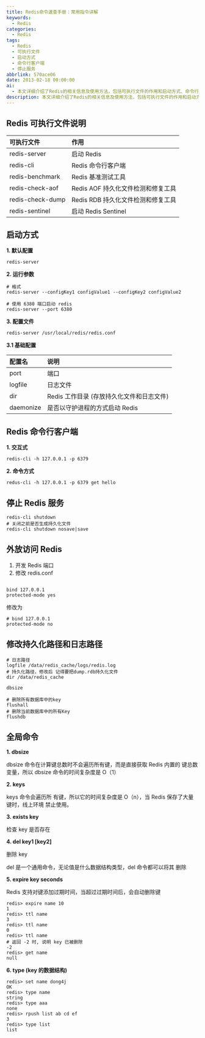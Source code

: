 ```yaml
---
title: Redis命令速查手册：常用指令详解
keywords:
  - Redis
categories:
  - Redis
tags:
  - Redis
  - 可执行文件
  - 启动方式
  - 命令行客户端
  - 停止服务
abbrlink: 570ace06
date: 2013-02-18 00:00:00
ai:
  - 本文详细介绍了Redis的相关信息及使用方法，包括可执行文件的作用和启动方式、命令行客户端的使用、如何停止Redis服务、外放访问Redis的方法以及持久化路径和日志路径的修改。此外，还提到了全局命令及其使用场景，如dbsize、keys、exists、del、expire和type命令。
description: 本文详细介绍了Redis的相关信息及使用方法，包括可执行文件的作用和启动方式、命令行客户端的使用、如何停止Redis服务、外放访问Redis的方法以及持久化路径和日志路径的修改。此外，还提到了全局命令及其使用场景，如dbsize、keys、exists、del、expire和type命令。
---
```


## Redis 可执行文件说明

| 可执行文件       | 作用                               |
| :--------------- | :--------------------------------- |
| redis-server     | 启动 Redis                         |
| redis-cli        | Redis 命令行客户端                 |
| redis-benchmark  | Redis 基准测试工具                 |
| redis-check-aof  | Redis AOF 持久化文件检测和修复工具 |
| redis-check-dump | Redis RDB 持久化文件检测和修复工具 |
| redis-sentinel   | 启动 Redis Sentinel                |

## 启动方式

**1. 默认配置**

```shell
redis-server
```

**2. 运行参数**

```shell
# 格式
redis-server --configKey1 configValue1 --configKey2 configValue2

# 使用 6380 端口启动 redis
redis-server --port 6380
```

**3. 配置文件**

```shell
redis-server /usr/local/redis/redis.conf
```

**3.1 基础配置**

| 配置名    | 说明                                      |
| :-------- | :---------------------------------------- |
| port      | 端口                                      |
| logfile   | 日志文件                                  |
| dir       | Redis 工作目录 (存放持久化文件和日志文件) |
| daemonize | 是否以守护进程的方式启动 Redis            |

## Redis 命令行客户端

**1. 交互式**

```shell
redis-cli -h 127.0.0.1 -p 6379
```

**2. 命令方式**

```shell
redus-cli -h 127.0.0.1 -p 6379 get hello
```

## 停止 Redis 服务

```shell
redis-cli shutdown
# 关闭之前是否生成持久化文件
redis-cli shutdown nosave|save
```

## 外放访问 Redis

1. 开发 Redis 端口
2. 修改 redis.conf

```shell

bind 127.0.0.1
protected-mode yes

```

修改为

```shell
# bind 127.0.0.1
protected-mode no
```

## 修改持久化路径和日志路径

```shell
# 日志路径
logfile /data/redis_cache/logs/redis.log
# 持久化路径，修改后 记得要把dump.rdb持久化文件
dir /data/redis_cache

dbsize

# 删除所有数据库中的key
flushall
# 删除当前数据库中的所有Key
flushdb
```

## 全局命令

**1. dbsize**

dbsize 命令在计算键总数时不会遍历所有键，而是直接获取 Redis 内置的 键总数变量，所以 dbsize 命令的时间复杂度是 O（1）

**2. keys**

keys 命令会遍历所 有键，所以它的时间复杂度是 O（n），当 Redis 保存了大量键时，线上环境 禁止使用。

**3. exists key**

检查 key 是否存在

**4. del key1 [key2]**

删除 key

del 是一个通用命令，无论值是什么数据结构类型，del 命令都可以将其 删除

**5. expire key seconds**

Redis 支持对键添加过期时间，当超过过期时间后，会自动删除键

```shell
redis> expire name 10
1
redis> ttl name
3
redis> ttl name
0
redis> ttl name
# 返回 -2 时, 说明 key 已被删除
-2
redis> get name
null
```

**6. type (key 的数据结构)**

```shell
redis> set name dong4j
OK
redis> type name
string
redis> type aaa
none
redis> rpush list ab cd ef
3
redis> type list
list
```
